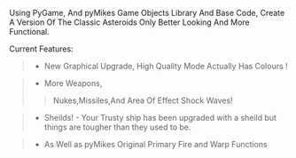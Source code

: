 Using PyGame, And pyMikes Game Objects Library And Base Code, Create A Version Of The Classic Asteroids Only Better Looking And More Functional.

Current Features:
> - New Graphical Upgrade, High Quality Mode Actually Has Colours !

> - More Weapons,
> > Nukes,Missiles,And Area Of Effect Shock Waves!


> - Sheilds! - Your Trusty ship has been upgraded with a sheild but things are tougher than they used to be.

> - As Well as pyMikes Original Primary Fire and Warp Functions